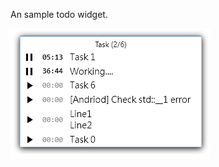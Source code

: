 An sample todo widget.

![Screenshot](https://raw.githubusercontent.com/Harpseal/TaskListWPF/master/TaskList/Resource/ScreenShots/Screenshot_01.png)